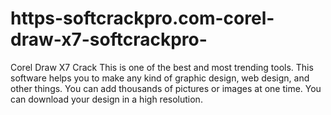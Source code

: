 # https-softcrackpro.com-corel-draw-x7-softcrackpro-
Corel Draw X7 Crack  This is one of the best and most trending tools. This software helps you to make any kind of graphic design, web design, and other things. You can add thousands of pictures or images at one time. You can download your design in a high resolution.
